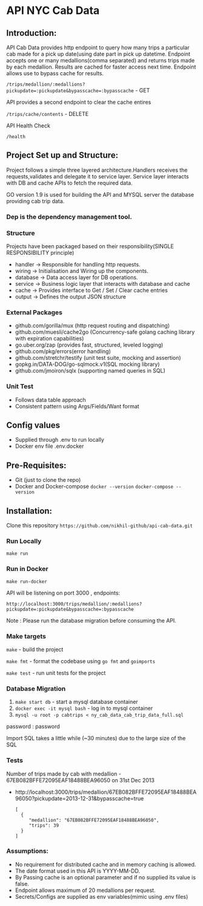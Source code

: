 
# API NYC Cab Data


## Introduction:

API Cab Data provides http endpoint to query how many trips a particular cab made for a pick up date(using date part in pick up datetime. Endpoint accepts one or many medallions(comma separated) and returns trips made by each medallion.
Results are cached for faster access next time. Endpoint allows use to bypass cache for results.

`/trips/medallion/:medallions?pickupdate=:pickupdate&bypasscache=:bypasscache` - GET

API provides a second endpoint to clear the cache entires

`/trips/cache/contents` - DELETE

API Health Check

`/health`

## Project Set up and Structure:
Project follows a simple three layered architecture.Handlers receives the requests,validates and
delegate it to service layer. Service layer interacts with DB and cache APIs to fetch the required data.

GO version 1.9 is used for building the API and MYSQL server the database providing cab trip data.

### Dep is the dependency management tool.

### Structure
Projects have been packaged based on their responsibility(SINGLE RESPONSIBILITY principle)
- handler -> Responsible for handling http requests.
- wiring -> Initialisation and Wiring up the components.
- database -> Data access layer for DB operations.
- service -> Business logic layer that interacts with database and cache
- cache -> Provides interface to Get / Set / Clear cache entries
- output -> Defines the output JSON structure

### External Packages
- github.com/gorilla/mux (http request routing and dispatching)
- github.com/muesli/cache2go (Concurrency-safe golang caching library with expiration capabilities)
- go.uber.org/zap (provides fast, structured, leveled logging)
- github.com/pkg/errors(error handling)
- github.com/stretchr/testify (unit test suite, mocking and assertion)
- gopkg.in/DATA-DOG/go-sqlmock.v1(SQL mocking library)
- github.com/jmoiron/sqlx (supporting named queries in SQL)

### Unit Test
- Follows data table approach
- Consistent pattern using Args/Fields/Want format

## Config values
- Supplied through .env to run locally
- Docker env file .env.docker

## Pre-Requisites:
- Git (just to clone the repo)
- Docker and Docker-compose
`docker --version`
`docker-compose --version`

## Installation:
 Clone this repository
`https://github.com/nikhil-github/api-cab-data.git`

### Run Locally

`make run`

### Run in Docker

`make run-docker`

API will be listening on port 3000 , endpoints:

`http://localhost:3000/trips/medallion/:medallions?pickupdate=:pickupdate&bypasscache=:bypasscache`

Note : Please run the database migration before consuming the API.

### Make targets

`make` - build the project

`make fmt` - format the codebase using `go fmt` and `goimports`

`make test` - run unit tests for the project

### Database Migration

1. `make start db` - start a mysql database container
2. `docker exec -it mysql bash` - log in to mysql container
3. `mysql -u root -p cabtrips < ny_cab_data_cab_trip_data_full.sql`

password : password

Import SQL takes a little while (~30 minutes) due to the large size of the SQL

### Tests
Number of trips made by cab with medallion - 67EB082BFFE72095EAF18488BEA96050 on 31st Dec 2013

- http://localhost:3000/trips/medallion/67EB082BFFE72095EAF18488BEA96050?pickupdate=2013-12-31&bypasscache=true

   ```
   [
     {
        "medallion": "67EB082BFFE72095EAF18488BEA96050",
        "trips": 39
     }
   ]
   ```

### Assumptions:
- No requirement for distributed cache and in memory caching is allowed.
- The date format used in this API is YYYY-MM-DD.
- By Passing cache is an optional parameter and if no supplied its value is false.
- Endpoint allows maximum of 20 medallions per request.
- Secrets/Configs are supplied as env variables(mimic using .env files)
